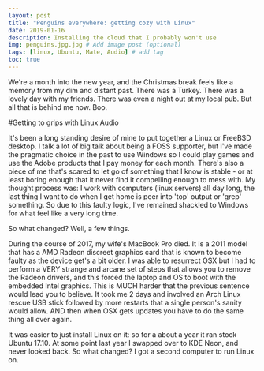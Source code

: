 ```yaml
---
layout: post
title: "Penguins everywhere: getting cozy with Linux"
date: 2019-01-16
description: Installing the cloud that I probably won't use
img: penguins.jpg.jpg # Add image post (optional)
tags: [linux, Ubuntu, Mate, Audio] # add tag
toc: true
---
```


We're a month into the new year, and the Christmas break feels like a memory from my dim and distant past. There was a Turkey. There was a lovely day with my friends. There was even a night out at my local pub. But all that is behind me now. Boo. 

#Getting to grips with Linux Audio

It's been a long standing desire of mine to put together a Linux or FreeBSD desktop. I talk a lot of big talk about being a FOSS supporter, but I've made the pragmatic choice in the past to use Windows so I could play games and use the Adobe products that I pay money for each month. There's also a piece of me that's scared to let go of something that I know is stable - or at least boring enough that it never find it compelling enough to mess with. My thought process was: I work with computers (linux servers) all day long, the last thing I want to do when I get home is peer into 'top' output or 'grep' something. So due to this faulty logic, I've remained shackled to Windows for what feel like a very long time.

So what changed? Well, a few things. 

During the course of 2017, my wife's MacBook Pro died. It is a 2011 model that has a AMD Radeon discreet graphics card that is known to become faulty as the device get's a bit older. I was able to resurrect OSX but I had to perform a VERY strange and arcane set of steps that allows you to remove the Radeon drivers, and this forced the laptop and OS to boot with the embedded Intel graphics. This is MUCH harder that the previous sentence would lead you to believe. It took me 2 days and involved an Arch Linux rescue USB stick followed by more restarts that a single person's sanity would allow. AND then when OSX gets updates you have to do the same thing all over again.

It was easier to just install Linux on it: so for a about a year it ran stock Ubuntu 17.10. At some point last year I swapped over to KDE Neon, and never looked back. So what changed? I got a second computer to run Linux on.


